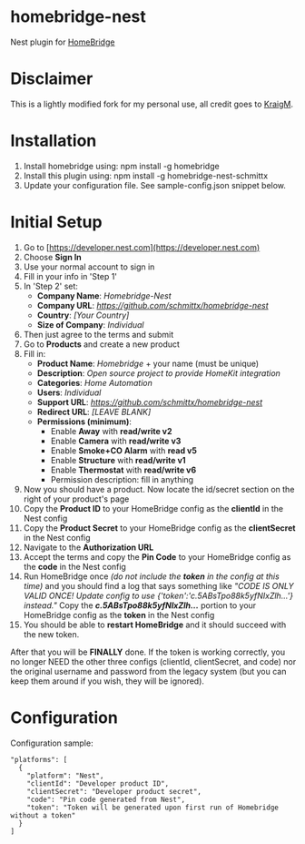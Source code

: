 # homebridge-nest

Nest plugin for [HomeBridge](https://github.com/nfarina/homebridge)

# Disclaimer

This is a lightly modified fork for my personal use, all credit goes to [KraigM](https://github.com/KraigM/homebridge-nest).

# Installation

1. Install homebridge using: npm install -g homebridge
2. Install this plugin using: npm install -g homebridge-nest-schmittx
3. Update your configuration file. See sample-config.json snippet below.

# Initial Setup

1. Go to [https://developer.nest.com](https://developer.nest.com)
2. Choose **Sign In**
3. Use your normal account to sign in
4. Fill in your info in 'Step 1'
5. In 'Step 2' set:
	* **Company Name**: _Homebridge-Nest_
	* **Company URL**: _https://github.com/schmittx/homebridge-nest_
	* **Country**: _[Your Country]_
	* **Size of Company**: _Individual_
6. Then just agree to the terms and submit
7. Go to **Products** and create a new product
8. Fill in:
	* **Product Name**: _Homebridge_ + your name (must be unique)
	* **Description**: _Open source project to provide HomeKit integration_
	* **Categories**: _Home Automation_
	* **Users**: _Individual_
	* **Support URL**: _https://github.com/schmittx/homebridge-nest_
	* **Redirect URL**:  _[LEAVE BLANK]_
	* **Permissions (minimum)**: 
		* Enable **Away** with **read/write v2**
		* Enable **Camera** with **read/write v3**
		* Enable **Smoke+CO Alarm** with **read v5**
		* Enable **Structure** with **read/write v1**
		* Enable **Thermostat** with **read/write v6**
		* Permission description: fill in anything
9. Now you should have a product. Now locate the id/secret section on the right of your product's page
10. Copy the **Product ID** to your HomeBridge config as the **clientId** in the Nest config
11. Copy the **Product Secret** to your HomeBridge config as the **clientSecret** in the Nest config
12. Navigate to the **Authorization URL**
13. Accept the terms and copy the **Pin Code** to your HomeBridge config as the **code** in the Nest config
14. Run HomeBridge once _(do not include the **token** in the config at this time)_ and you should find a log that says something like _"CODE IS ONLY VALID ONCE! Update config to use {'token':'c.5ABsTpo88k5yfNIxZlh...'} instead."_  Copy the **_c.5ABsTpo88k5yfNIxZlh..._** portion to your HomeBridge config as the **token** in the Nest config
15. You should be able to **restart HomeBridge** and it should succeed with the new token.

After that you will be **FINALLY** done. If the token is working correctly, you no longer NEED the other three configs (clientId, clientSecret, and code) nor the original username and password from the legacy system (but you can keep them around if you wish, they will be ignored).




# Configuration

Configuration sample:

```
"platforms": [
  {
    "platform": "Nest",
    "clientId": "Developer product ID",
    "clientSecret": "Developer product secret",
    "code": "Pin code generated from Nest",
    "token": "Token will be generated upon first run of Homebridge without a token"
  }
]
```
